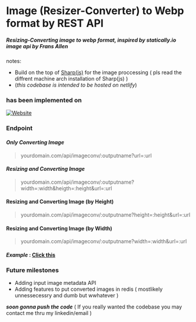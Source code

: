 # Image (Resizer-Converter) to Webp format by REST API
##### Resizing-Converting image to webp format, inspired by statically.io image api by Frans Allen

notes: 
- Build on the top of [Sharp(js)](https://github.com/lovell/sharp) for the image proccessing ( pls read the diffrent machine arch installation of Sharp(js) )
- (*this codebase is intended to be hosted on netlify*)


### has been implemented on
[![Website](https://img.shields.io/website?style=for-the-badge&url=https%3A%2F%2Fiwebp.projectxi.my.id%2F)](https://iwebp.projectxi.my.id/)

### Endpoint
#### *Only Converting Image*
> yourdomain.com/api/imageconv/:outputname?url=:url

#### *Resizing and Converting Image*
> yourdomain.com/api/imageconv/:outputname?width=:width&heigth=:height&url=:url
#### Resizing and Converting Image (by Height)
> yourdomain.com/api/imageconv/:outputname?height=:height&url=:url
#### Resizing and Converting Image (by Width)
> yourdomain.com/api/imageconv/:outputname?width=:width&url=:url

#### *Example* : [Click this](https://iwebp.projectxi.my.id/api/imageconv/pepe?width=123&height=123&url=https://raw.githubusercontent.com/aryarkusuma/aryarkusuma/main/png-clipart-pepe-the-frog-smiling-illustration-pepe-the-frog-video-game-warframe-meme-pepe-the-frog-sticker-game-food-thumbnail-removebg-preview%20(1).png)

### Future milestones
- Adding input image metadata API 
- Adding features to put converted images in redis ( mostlikely unnessecessry and dumb but wwhatever )

***soon gonna push the code***
( If you really wanted the codebase you may contact me thru my linkedin/email )
